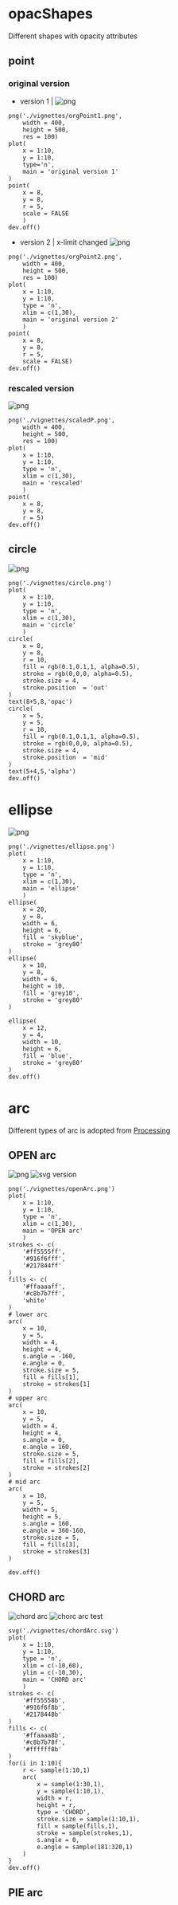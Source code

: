 # opacShapes
Different shapes with opacity attributes
## point
### original version
- version 1 | 
![png](./orgPoint1.png)
```{r}
png('./vignettes/orgPoint1.png',
    width = 400,
    height = 500,
    res = 100)
plot(
    x = 1:10,
    y = 1:10,
    type='n',
    main = 'original version 1'
)
point(
    x = 8,
    y = 8,
    r = 5,
    scale = FALSE
    )
dev.off()

```
- version 2 | x-limit changed
![png](./orgPoint2.png)
```{r}
png('./vignettes/orgPoint2.png',
    width = 400,
    height = 500,
    res = 100)
plot(
    x = 1:10,
    y = 1:10,
    type = 'n',
    xlim = c(1,30),
    main = 'original version 2'
    )
point(
    x = 8,
    y = 8,
    r = 5,
    scale = FALSE)
dev.off()

```


### rescaled version
![png](./scaledP.png)

```{r}
png('./vignettes/scaledP.png',
    width = 400,
    height = 500,
    res = 100)
plot(
    x = 1:10,
    y = 1:10,
    type = 'n',
    xlim = c(1,30),
    main = 'rescaled'
    )
point(
    x = 8,
    y = 8,
    r = 5)
dev.off()

```

## circle
![png](./circle.png)
```{}
png('./vignettes/circle.png')
plot(
    x = 1:10,
    y = 1:10,
    type = 'n',
    xlim = c(1,30),
    main = 'circle'
    )
circle(
    x = 8,
    y = 8,
    r = 10,
    fill = rgb(0.1,0.1,1, alpha=0.5),
    stroke = rgb(0,0,0, alpha=0.5),
    stroke.size = 4,
    stroke.position  = 'out'
)
text(8+5,8,'opac')
circle(
    x = 5,
    y = 5,
    r = 10,
    fill = rgb(0.1,0.1,1, alpha=0.5),
    stroke = rgb(0,0,0, alpha=0.5),
    stroke.size = 4,
    stroke.position  = 'mid'
)
text(5+4,5,'alpha')
dev.off()
```

# ellipse
![png](./ellipse.png)
```{r}
png('./vignettes/ellipse.png')
plot(
    x = 1:10,
    y = 1:10,
    type = 'n',
    xlim = c(1,30),
    main = 'ellipse'
    )
ellipse(
    x = 20,
    y = 8,
    width = 6,
    height = 6,
    fill = 'skyblue',
    stroke = 'grey80'
)
ellipse(
    x = 10,
    y = 8,
    width = 6,
    height = 10,
    fill = 'grey10',
    stroke = 'grey80'
)

ellipse(
    x = 12,
    y = 4,
    width = 10,
    height = 6,
    fill = 'blue',
    stroke = 'grey80'
)
dev.off()
```

# arc
Different types of arc is adopted from [Processing](https://processing.org/reference/arc_.html)

## OPEN arc
![png](./openArc.png)
![svg version](./openArc.svg)
```{r}
png('./vignettes/openArc.png')
plot(
    x = 1:10,
    y = 1:10,
    type = 'n',
    xlim = c(1,30),
    main = 'OPEN arc'
    )
strokes <- c(
    '#ff5555ff',
    '#916f6fff',
    '#217844ff'
)
fills <- c(
    '#ffaaaaff',
    '#c8b7b7ff',
    'white'
)
# lower arc
arc(
    x = 10,
    y = 5,
    width = 4,
    height = 4,
    s.angle = -160,
    e.angle = 0,
    stroke.size = 5,
    fill = fills[1],
    stroke = strokes[1]
)
# upper arc
arc(
    x = 10,
    y = 5,
    width = 4,
    height = 4,
    s.angle = 0,
    e.angle = 160,
    stroke.size = 5,
    fill = fills[2],
    stroke = strokes[2]
)
# mid arc
arc(
    x = 10,
    y = 5,
    width = 5,
    height = 5,
    s.angle = 160,
    e.angle = 360-160,
    stroke.size = 5,
    fill = fills[3],
    stroke = strokes[3]
)

dev.off()

```
## CHORD arc
![chord arc](./chordArc.svg)
![chorc arc test](./chordArcTest.svg)
```{r}
svg('./vignettes/chordArc.svg')
plot(
    x = 1:10,
    y = 1:10,
    type = 'n',
    xlim = c(-10,60),
    ylim = c(-10,30),
    main = 'CHORD arc'
    )
strokes <- c(
    '#ff55558b',
    '#916f6f8b',
    '#2178448b'
)
fills <- c(
    '#ffaaaa8b',
    '#c8b7b78f',
    '#ffffff8b'
)
for(i in 1:10){
    r <- sample(1:10,1)
    arc(
        x = sample(1:30,1),
        y = sample(1:10,1),
        width = r,
        height = r,
        type = 'CHORD',
        stroke.size = sample(1:10,1),
        fill = sample(fills,1),
        stroke = sample(strokes,1),
        s.angle = 0,
        e.angle = sample(181:320,1)
    )    
}
dev.off()
```

## PIE arc
```{r}
```